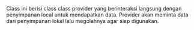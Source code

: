 Class ini berisi class class provider yang berinteraksi langsung dengan penyimpanan local untuk mendapatkan data. Provider akan meminta data dari penyimpanan lokal lalu megolahnya agar siap digunakan.